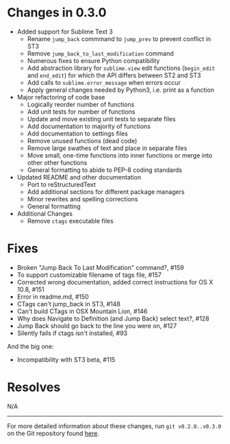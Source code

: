 Changes in 0.3.0
================

- Added support for Sublime Text 3
  * Rename ``jump_back`` commmand to ``jump_prev`` to prevent conflict in ST3
  * Remove ``jump_back_to_last_modification`` command
  * Numerous fixes to ensure Python compatibility
  * Add abstraction library for ``sublime.view`` edit functions (``begin_edit``
    and ``end_edit``) for which the API differs between ST2 and ST3
  * Add calls to ``sublime.error_message`` when errors occur
  * Apply general changes needed by Python3, i.e. print as a function
- Major refactoring of code base
  * Logically reorder number of functions
  * Add unit tests for number of functions
  * Update and move existing unit tests to separate files
  * Add documentation to majority of functions
  * Add documentation to settings files
  * Remove unused functions (dead code)
  * Remove large swathes of text and place in separate files
  * Move small, one-time functions into inner functions or merge into other
    other functions
  * General formatting to abide to PEP-8 coding standards
- Updated README and other documentation
  * Port to reStructuredText
  * Add additional sections for different package managers
  * Minor rewrites and spelling corrections
  * General formatting
- Additional Changes
  * Remove ``ctags`` executable files

Fixes
=====

* Broken "Jump Back To Last Modification" command?, #159
* To support customizable filename of tags file, #157
* Corrected wrong documentation, added correct instructions for OS X 10.8, #151
* Error in readme.md, #150
* CTags can't jump_back in ST3, #148
* Can't build CTags in OSX Mountain Lion, #146
* Why does Navigate to Definition (and Jump Back) select text?, #128
* Jump Back should go back to the line you were on, #127
* Silently fails if ctags isn't installed, #93

And the big one:

* Incompatibility with ST3 beta, #115

Resolves
========

N/A

*******************************************************************************

For more detailed information about these changes, run ``git v0.2.0..v0.3.0``
on the Git repository found [here](https://github.com/SublimeText/CTags).
